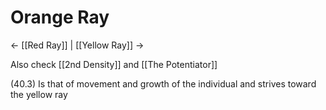 # Orange Ray
<- [[Red Ray]] | [[Yellow Ray]] ->

Also check [[2nd Density]] and [[The Potentiator]]

(40.3) Is that of movement and growth of the individual and strives toward the yellow ray